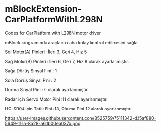 # mBlockExtension-CarPlatformWithL298N
Codes for CarPlatform with L298N motor driver


mBlock programında araçların daha kolay kontrol edilmesini sağlar.

Sol Motor(A) Pinleri : İleri 3, Geri 4, Hız 5

Sağ Motor(B) Pinleri : İleri 6, Geri 7, Hız 8  olarak ayarlanmıştır.

Sağa Dönüş Sinyal Pini : 1 

Sola Dönüş Sinyal Pini : 2

Durma  Sinyal Pini : 0 olarak ayarlanmıştır.



Radar için Servo Motor Pini :11  olarak ayarlanmıştır.

HC-SR04 için Tetik Pini :13, Okuma Pini 12 olarak ayarlanmıştır.

https://user-images.githubusercontent.com/8525759/75111342-d25af880-5649-11ea-8a28-a6db00ea037b.png

